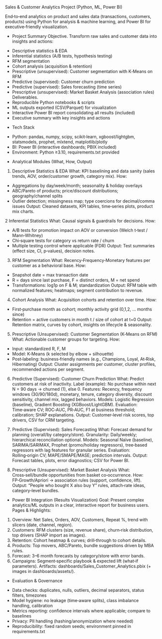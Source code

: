 Sales & Customer Analytics Project (Python, ML, Power BI)

End‑to‑end analytics on product and sales data (transactions, customers, products) using Python for analysis & machine learning, and Power BI for executive‑friendly visualization.

- Project Summary
Objective. Transform raw sales and customer data into insights and actions:
* Descriptive statistics & EDA
* Inferential statistics (A/B tests, hypothesis testing)
* RFM segmentation
* Cohort analysis (acquisition & retention)
* Prescriptive (unsupervised): Customer segmentation with K‑Means on RFM
* Predictive (supervised): Customer churn prediction
* Predictive (supervised): Sales forecasting (time series)
* Prescriptive (unsupervised): Market Basket Analysis (association rules)
Deliverables.
* Reproducible Python notebooks & scripts
* ML outputs exported (CSV/Parquet) for visualization
* Interactive Power BI report consolidating all results (included)
* Executive summary with key insights and actions

- Tech Stack
* Python: pandas, numpy, scipy, scikit‑learn, xgboost/lightgbm, statsmodels, prophet, mlxtend, matplotlib/plotly
* BI: Power BI (interactive dashboards; PBIX included)
* Environment: Python ≥3.10, requirements.txt provided

- Analytical Modules (What, How, Output)
1. Descriptive Statistics & EDA
What: KPI baselining and data sanity (sales trends, AOV, order/customer growth, category mix).
How:
* Aggregations by day/week/month; seasonality & holiday overlays
* ABC/Pareto of products; price/discount distributions; geography/channel splits
* Outlier detection; missingness map; type coercions for decimal/comma issues
Output: Cleaned datasets, KPI tables, time‑series plots, product mix charts.

2 Inferential Statistics
What: Causal signals & guardrails for decisions.
How:
* A/B tests for promotion impact on AOV or conversion (Welch t‑test / Mann‑Whitney)
* Chi‑square tests for category vs return rate / churn
* Multiple testing control where applicable (FDR)
Output: Test summaries (effect size, CI, p‑values), decision notes.

3. RFM Segmentation
What: Recency‑Frequency‑Monetary features per customer as a behavioral base.
How:
* Snapshot date = max transaction date
* R = days since last purchase, F = distinct orders, M = net spend
* Transformations: log1p on F & M; standardization
Output: RFM table with normalized features; heatmaps; segment contribution to revenue.

4. Cohort Analysis
What: Acquisition cohorts and retention over time.
How:
* First‑purchase month as cohort; monthly activity grid (0,1,2, … months since)
* Retention = active customers in month t / size of cohort at t=0
Output: Retention matrix, curves by cohort, insights on lifecycle & seasonality.

5. Prescriptive (Unsupervised): Customer Segmentation (K‑Means on RFM)
What: Actionable customer groups for targeting.
How:
* Input: standardized R, F, M
* Model: K‑Means (k selected by elbow + silhouette)
* Post‑labeling: business‑friendly names (e.g., Champions, Loyal, At‑Risk, Hibernating)
Output: Cluster assignments per customer, cluster profiles, recommended actions per segment.

6. Predictive (Supervised): Customer Churn Prediction
What: Predict customers at risk of inactivity.
Label (example): No purchase within next N = 90 days → churned (1), else 0.
Features: Recency, frequency windows (30/90/180d), monetary, tenure, category diversity, discount sensitivity, channel mix, lagged behaviors.
Models: Logistic Regression (baseline), Gradient Boosting (XGBoost/LightGBM).
Evaluation: Time‑aware CV; ROC‑AUC, PR‑AUC, F1 at business threshold; calibration; SHAP explanations.
Output: Customer‑level risk scores, top drivers, CSV for CRM targeting.

7. Predictive (Supervised): Sales Forecasting
What: Forecast demand for planning (overall/by category/store).
Granularity: Daily/weekly; hierarchical reconciliation optional.
Models: Seasonal Naïve (baseline), SARIMA/SARIMAX, Prophet (promo/holiday regressors), tree‑based regressors with lag features for granular series.
Evaluation: Rolling‑origin CV; MAPE/SMAPE/MASE; prediction intervals.
Output: Forecast tables, plots, error diagnostics; CSV for Power BI.

8. Prescriptive (Unsupervised): Market Basket Analysis
What: Cross‑sell/bundle opportunities from basket co‑occurrence.
How: FP‑Growth/Apriori → association rules (support, confidence, lift).
Output: “People who bought X also buy Y” rules, attach‑rate ideas, category‑level bundles.

- Power BI Integration (Results Visualization)
Goal: Present complex analytics/ML outputs in a clear, interactive report for business users.
Pages & Highlights:
1. Overview: Net Sales, Orders, AOV, Customers, Repeat %, trend with slicers (date, channel, region).
2. Customers: RFM clusters (size, revenue share), churn‑risk distribution, top drivers (SHAP import as images).
3. Retention: Cohort heatmap & curves; drill‑through to cohort details.
4. Products: Top movers, ABC/Pareto, bundle suggestions driven by MBA rules.
5. Forecast: 3–6 month forecasts by category/store with error bands.
6. Campaigns: Segment‑specific playbook & expected lift (what‑if parameters).
Artifacts: dashboards/Sales_Customer_Analytics.pbix (+ images in dashboards/assets/).

- Evaluation & Governance
* Data checks: duplicates, nulls, outliers, decimal separators, status filters, timezones
* Model hygiene: no leakage (time‑aware splits), class imbalance handling, calibration
* Metrics reporting: confidence intervals where applicable; compare to baselines
* Privacy: PII handling (hashing/anonymization where needed)
* Reproducibility: fixed random seeds; environment pinned in requirements.txt
